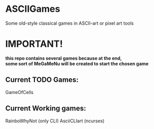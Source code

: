 # ASCIIGames
Some old-style classical games in ASCII-art or pixel art tools

# IMPORTANT!
**this repo contains several games because at the end, <br>
some sort of MeGaMeNu will be created to start the chosen game**

## Current TODO Games:
GameOfCells

## Current Working games:
RainboWhyNot (only CLI)
AsciiCLIart (ncurses)

